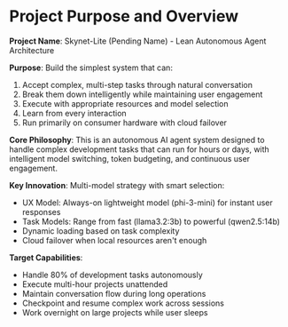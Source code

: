 # Project Purpose and Overview

**Project Name**: Skynet-Lite (Pending Name) - Lean Autonomous Agent Architecture

**Purpose**: Build the simplest system that can:
1. Accept complex, multi-step tasks through natural conversation
2. Break them down intelligently while maintaining user engagement
3. Execute with appropriate resources and model selection
4. Learn from every interaction
5. Run primarily on consumer hardware with cloud failover

**Core Philosophy**: This is an autonomous AI agent system designed to handle complex development tasks that can run for hours or days, with intelligent model switching, token budgeting, and continuous user engagement.

**Key Innovation**: Multi-model strategy with smart selection:
- UX Model: Always-on lightweight model (phi-3-mini) for instant user responses
- Task Models: Range from fast (llama3.2:3b) to powerful (qwen2.5:14b)
- Dynamic loading based on task complexity
- Cloud failover when local resources aren't enough

**Target Capabilities**:
- Handle 80% of development tasks autonomously
- Execute multi-hour projects unattended
- Maintain conversation flow during long operations
- Checkpoint and resume complex work across sessions
- Work overnight on large projects while user sleeps
